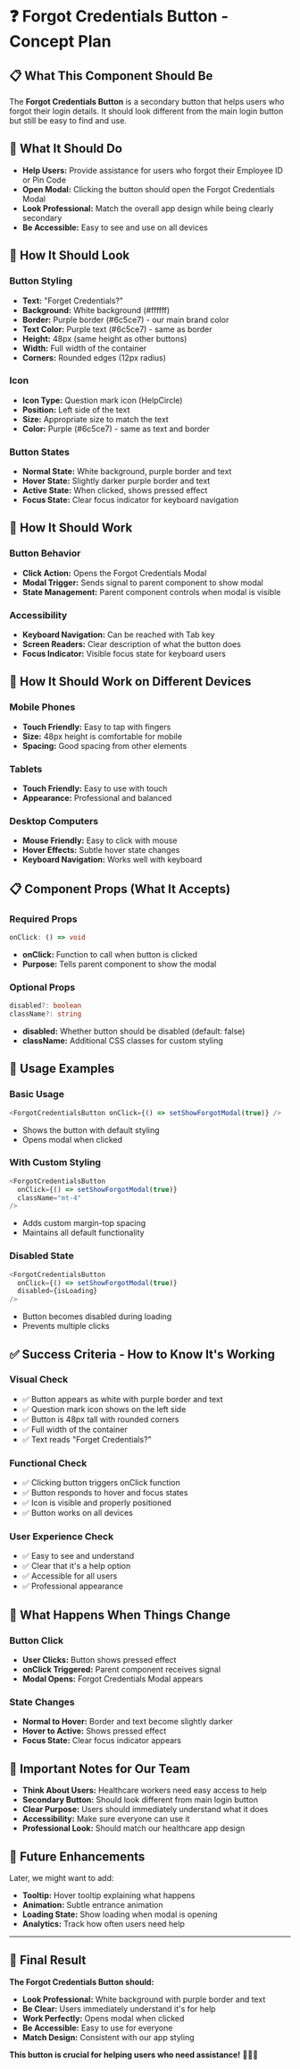 # ❓ Forgot Credentials Button - Concept Plan

## 📋 **What This Component Should Be**

The **Forgot Credentials Button** is a secondary button that helps users who forgot their login details. It should look different from the main login button but still be easy to find and use.

## 🎯 **What It Should Do**

- **Help Users:** Provide assistance for users who forgot their Employee ID or Pin Code
- **Open Modal:** Clicking the button should open the Forgot Credentials Modal
- **Look Professional:** Match the overall app design while being clearly secondary
- **Be Accessible:** Easy to see and use on all devices

## 🎨 **How It Should Look**

### **Button Styling**
- **Text:** "Forget Credentials?"
- **Background:** White background (#ffffff)
- **Border:** Purple border (#6c5ce7) - our main brand color
- **Text Color:** Purple text (#6c5ce7) - same as border
- **Height:** 48px (same height as other buttons)
- **Width:** Full width of the container
- **Corners:** Rounded edges (12px radius)

### **Icon**
- **Icon Type:** Question mark icon (HelpCircle)
- **Position:** Left side of the text
- **Size:** Appropriate size to match the text
- **Color:** Purple (#6c5ce7) - same as text and border

### **Button States**
- **Normal State:** White background, purple border and text
- **Hover State:** Slightly darker purple border and text
- **Active State:** When clicked, shows pressed effect
- **Focus State:** Clear focus indicator for keyboard navigation

## 🔧 **How It Should Work**

### **Button Behavior**
- **Click Action:** Opens the Forgot Credentials Modal
- **Modal Trigger:** Sends signal to parent component to show modal
- **State Management:** Parent component controls when modal is visible

### **Accessibility**
- **Keyboard Navigation:** Can be reached with Tab key
- **Screen Readers:** Clear description of what the button does
- **Focus Indicator:** Visible focus state for keyboard users

## 📱 **How It Should Work on Different Devices**

### **Mobile Phones**
- **Touch Friendly:** Easy to tap with fingers
- **Size:** 48px height is comfortable for mobile
- **Spacing:** Good spacing from other elements

### **Tablets**
- **Touch Friendly:** Easy to use with touch
- **Appearance:** Professional and balanced

### **Desktop Computers**
- **Mouse Friendly:** Easy to click with mouse
- **Hover Effects:** Subtle hover state changes
- **Keyboard Navigation:** Works well with keyboard

## 📋 **Component Props (What It Accepts)**

### **Required Props**
```typescript
onClick: () => void
```
- **onClick:** Function to call when button is clicked
- **Purpose:** Tells parent component to show the modal

### **Optional Props**
```typescript
disabled?: boolean
className?: string
```
- **disabled:** Whether button should be disabled (default: false)
- **className:** Additional CSS classes for custom styling

## 🎯 **Usage Examples**

### **Basic Usage**
```typescript
<ForgotCredentialsButton onClick={() => setShowForgotModal(true)} />
```
- Shows the button with default styling
- Opens modal when clicked

### **With Custom Styling**
```typescript
<ForgotCredentialsButton 
  onClick={() => setShowForgotModal(true)}
  className="mt-4"
/>
```
- Adds custom margin-top spacing
- Maintains all default functionality

### **Disabled State**
```typescript
<ForgotCredentialsButton 
  onClick={() => setShowForgotModal(true)}
  disabled={isLoading}
/>
```
- Button becomes disabled during loading
- Prevents multiple clicks

## ✅ **Success Criteria - How to Know It's Working**

### **Visual Check**
- ✅ Button appears as white with purple border and text
- ✅ Question mark icon shows on the left side
- ✅ Button is 48px tall with rounded corners
- ✅ Full width of the container
- ✅ Text reads "Forget Credentials?"

### **Functional Check**
- ✅ Clicking button triggers onClick function
- ✅ Button responds to hover and focus states
- ✅ Icon is visible and properly positioned
- ✅ Button works on all devices

### **User Experience Check**
- ✅ Easy to see and understand
- ✅ Clear that it's a help option
- ✅ Accessible for all users
- ✅ Professional appearance

## 🔄 **What Happens When Things Change**

### **Button Click**
- **User Clicks:** Button shows pressed effect
- **onClick Triggered:** Parent component receives signal
- **Modal Opens:** Forgot Credentials Modal appears

### **State Changes**
- **Normal to Hover:** Border and text become slightly darker
- **Hover to Active:** Shows pressed effect
- **Focus State:** Clear focus indicator appears

## 📝 **Important Notes for Our Team**

- **Think About Users:** Healthcare workers need easy access to help
- **Secondary Button:** Should look different from main login button
- **Clear Purpose:** Users should immediately understand what it does
- **Accessibility:** Make sure everyone can use it
- **Professional Look:** Should match our healthcare app design

## 🚀 **Future Enhancements**

Later, we might want to add:
- **Tooltip:** Hover tooltip explaining what happens
- **Animation:** Subtle entrance animation
- **Loading State:** Show loading when modal is opening
- **Analytics:** Track how often users need help

---

## 🎉 **Final Result**

**The Forgot Credentials Button should:**
- **Look Professional:** White background with purple border and text
- **Be Clear:** Users immediately understand it's for help
- **Work Perfectly:** Opens modal when clicked
- **Be Accessible:** Easy to use for everyone
- **Match Design:** Consistent with our app styling

**This button is crucial for helping users who need assistance!** 🚀💜🏥
